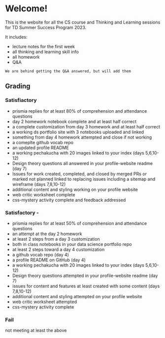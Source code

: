 # Welcome! 


This is the website for all the CS course and Thinking and Learning sessions for TD Summer Success Program 2023.  

It includes: 
- lecture notes for the first week
- all thinking and learning skill info
- all homework 
- Q&A 

```{important}
We are behind getting the Q&A answered, but will add them
```



## Grading 

### Satisfiactory 

- prismia replies for at least 80% of comprehension and attendance questions
- day 2 homework notebook complete and at least half correct
- a complete customization from day 3 homework and at least half correct
- a working ds portfolio site with 3 notebooks uploaded and linked
- something from day 4 homework attempted and close if not working
- a comeplte github vocab repo
- an updated profile README
- a working pechakucha with 20 images linked to your index (days 5,6,10-12)
- Design theory questions all answered in your profile-website readme (day 7)
- Issues for work created, completed, and closed by merged PRs or marked not planned linked to replacing issues including a sitemap and wireframe (days 7,8,10-12)
- additional content and styling working on your profile website
- web critic worksheet complete
- css-mystery activity complete and feedback addressed

### Satisfactory - 

- prismia replies for at least 50% of comprehension and attendance questions
- an attempt at the day 2 homework
- at least 2 steps from a day 3 customization
- both in class notebooks in your data science portfolio repo
- at least 2 steps toward a day 4 customization
- a github vocab repo (day 4)
- a profile README on GitHub (day 4)
- a working pechakucha with 20 images linked to your index (days 5,6,10-12)
- Design theory questions attempted in your profile-website readme (day 7)
- issues for content and features at least created with some content (days 7,8,10-12)
- additional content and styling attempted on your profile website
- web critic worksheet attempted
- css-mystery activity complete 

### Fail

not meeting at least the above